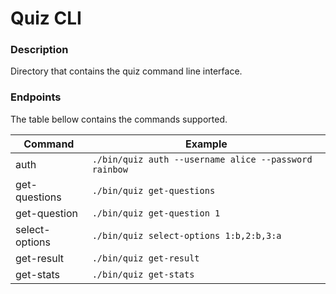 # Quiz CLI

### Description

Directory that contains the quiz command line interface.

### Endpoints

The table bellow contains the commands supported.

Command | Example
------------- | ------------- 
 auth | `./bin/quiz auth --username alice --password rainbow`  
 get-questions | `./bin/quiz get-questions`  
 get-question  | `./bin/quiz get-question 1`
 select-options | `./bin/quiz select-options 1:b,2:b,3:a`
 get-result  | `./bin/quiz get-result`
 get-stats  | `./bin/quiz get-stats`